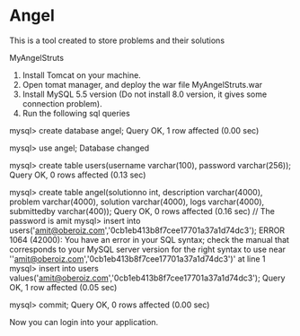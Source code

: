 # Angel
This is a tool created to store problems and their solutions

MyAngelStruts

1. Install Tomcat on your machine.
2. Open tomat manager, and deploy the war file MyAngelStruts.war
3. Install MySQL 5.5 version (Do not install 8.0 version, it gives some connection problem).
4. Run the following sql queries

mysql> create database angel;
Query OK, 1 row affected (0.00 sec)

mysql> use angel;
Database changed

mysql> create table users(username varchar(100), password varchar(256));
Query OK, 0 rows affected (0.13 sec)

mysql> create table angel(solutionno int, description varchar(4000), problem varchar(4000), solution varchar(4000), logs varchar(4000), submittedby varchar(400));
Query OK, 0 rows affected (0.16 sec)
// The password is amit
mysql> insert into users('amit@oberoiz.com','0cb1eb413b8f7cee17701a37a1d74dc3');
ERROR 1064 (42000): You have an error in your SQL syntax; check the manual that corresponds to your MySQL server version for the right syntax to use near ''amit@oberoiz.com','0cb1eb413b8f7cee17701a37a1d74dc3')' at line 1
mysql> insert into users values('amit@oberoiz.com','0cb1eb413b8f7cee17701a37a1d74dc3');
Query OK, 1 row affected (0.05 sec)

mysql> commit;
Query OK, 0 rows affected (0.00 sec)

Now you can login into your application.
